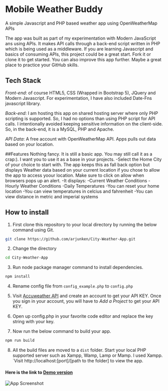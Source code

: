 # Mobile Weather Buddy

A simple Javascript and PHP based weather app using OpenWeatherMap APIs

The app was built as part of my experimentation with Modern JavaScript ans using APIs. It makes API calls through a back-end script written in PHP which is being used as a middleware. If you are learning Javascript and basics of consuming APIs, this project could be a great start. Fork it or clone it to get started. You can also improve this app further. Maybe a great place to practice your GitHub skills.

## Tech Stack

_Front-end_: of course HTML5, CSS (Wrapped in Bootstrap 5), JQuery and Modern Javascript. For experimentation, I have also included Date-Fns javascript library.

_Back-end_: I am hosting this app on shared hosting server where only PHP scripting is supported. So, I had no options than using PHP script for API calls. I intentionally avoided keeping sensitive information on the client-side. So, in the back-end, it is a MySQL, PHP and Apache.

_API Data_: A free account with OpenWeatherMap API. Apps pulls out data based on your location.

##Features Nothing fancy. It is still a basic app. You may still call it as a crap:). I want you to use it as a base in your projects. -Select the Home City of your choice to start with. The app keeps this as fall back option but displays Weather data based on your current location if you chose to allow the app to access yoour location. Make sure to click on allow when browsers pops up an alert. -It displays: -Current Weather Conditions -Hourly Weather Conditions -Daily Temperatures -You can reset your home location -You can view temperatures in celcius and fahrenheit -You can view distance in metric and imperial systems

## How to install

1. First clone this repository to your local directory by running the below command using Git.

```bash
git clone https://github.com/arjunken/City-Weather-App.git
```

2. Change the directory

```bash
cd City-Weather-App
```

3. Run node package manager command to install dependencies.

```bash
npm install
```

4. Rename config file from `config_example.php` to `config.php`

5. Visit [Accuweather API](https://developer.accuweather.com/apis) and create an account to get your API KEY. Once you sign in your account, you will have to _Add a Project_ to get your API KEY.

6. Open up config.php in your favorite code editor and replace the key string with your key.

7. Now run the below command to build your app.

```bash
npm run build
```

8. All the build files are moved to a `dist` folder. Start your local PHP supported server such as Xampp, Wamp, Lamp or Mamp. I used Xampp. `Visit http://localhost:[port]/[path to the folder] to view the app.

#### Here is the link to [Demo version](https://arjunken.com/projects/cwa/)

![App Screenshot](https://arjunken.com/wp-content/uploads/2022/01/cwa-e1641798430269.png)
